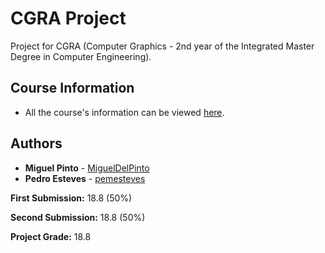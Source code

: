 # CGRA Project

Project for CGRA (Computer Graphics - 2nd year of the Integrated Master Degree in Computer Engineering).

## Course Information

* All the course's information can be viewed [here](https://sigarra.up.pt/feup/en/ucurr_geral.ficha_uc_view?pv_ocorrencia_id=419996).

## Authors

* **Miguel Pinto** - [MiguelDelPinto](https://github.com/MiguelDelPinto)
* **Pedro Esteves** - [pemesteves](https://github.com/pemesteves)

**First Submission:** 18.8 (50%)

**Second Submission:** 18.8 (50%)

**Project Grade:** 18.8
